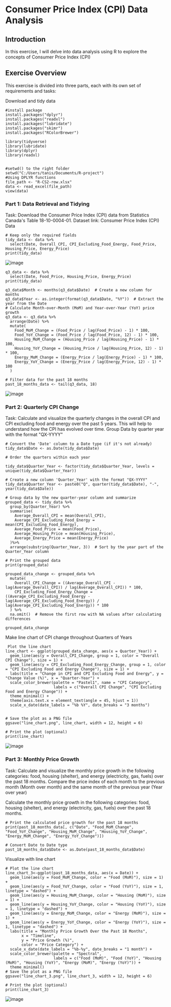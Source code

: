 # Consumer Price Index (CPI) Data Analysis
## Introduction
In this exercise, I will delve into data analysis using R to explore the concepts of Consumer Price Index (CPI)

## Exercise Overview
This exercise is divided into three parts, each with its own set of requirements and tasks:

Download and tidy data

```
#install package
install.packages("dplyr")
install.packages("readxl")
install.packages("lubridate")
install.packages("skimr")
install.packages("RColorBrewer")

library(tidyverse)
library(lubridate)
library(dplyr)
library(readxl)


#setwd() to the right folder
setwd("C:/Users/tanis/Documents/R-project")
#Using DPLYR functions
file_path <- "R-CS2-row.xlsx"
data <- read_excel(file_path)
view(data)
```
### Part 1: Data Retrieval and Tidying
Task: Download the Consumer Price Index (CPI) data from Statistics Canada's Table 18-10-0004-01. Dataset link: Consumer Price Index (CPI) Data
```
# Keep only the required fields
tidy_data <- data %>%
  select(Date, Overall_CPI, CPI_Excluding_Food_Energy, Food_Price, Housing_Price, Energy_Price)
print(tidy_data)
```
![image](https://github.com/Tann1901/Canada-and-Ontario-Inflation-rate/assets/108020327/d8b63208-106a-4622-accd-f408e0708549)

```
q3_data <- data %>%
  select(Date, Food_Price, Housing_Price, Energy_Price)
print(tidy_data)

q3_data$Month <- months(q3_data$Date)  # Create a new column for months
q3_data$Year <- as.integer(format(q3_data$Date, "%Y"))  # Extract the year from the Date
# Calculate Month-over-Month (MoM) and Year-over-Year (YoY) price growth
q3_data <- q3_data %>%
  arrange(Date) %>%
  mutate(
    Food_MoM_Change = (Food_Price / lag(Food_Price) - 1) * 100,
    Food_YoY_Change = (Food_Price / lag(Food_Price, 12) - 1) * 100,
    Housing_MoM_Change = (Housing_Price / lag(Housing_Price) - 1) * 100,
    Housing_YoY_Change = (Housing_Price / lag(Housing_Price, 12) - 1) * 100,
    Energy_MoM_Change = (Energy_Price / lag(Energy_Price) - 1) * 100,
    Energy_YoY_Change = (Energy_Price / lag(Energy_Price, 12) - 1) * 100
  )

# Filter data for the past 18 months
past_18_months_data <- tail(q3_data, 18)
```

![image](https://github.com/Tann1901/Canada-and-Ontario-Inflation-rate/assets/108020327/756199bf-0a38-4bd4-9248-a379d298eef3)

### Part 2: Quarterly CPI Change
Task: Calculate and visualize the quarterly changes in the overall CPI and CPI excluding food and energy over the past 5 years. This will help to understand how the CPI has evolved over time. 
Group Data by quarter year with the format "QX-YYYY"
```
# Convert the 'Date' column to a Date type (if it's not already)
tidy_data$Date <- as.Date(tidy_data$Date)

# Order the quarters within each year

tidy_data$Quarter_Year <- factor(tidy_data$Quarter_Year, levels = unique(tidy_data$Quarter_Year))

# Create a new column 'Quarter_Year' with the format "QX-YYYY"
tidy_data$Quarter_Year <- paste0("Q", quarter(tidy_data$Date), "-", year(tidy_data$Date))

# Group data by the new quarter-year column and summarize
grouped_data <- tidy_data %>%
  group_by(Quarter_Year) %>%
  summarise(
    Average_Overall_CPI = mean(Overall_CPI),
    Average_CPI_Excluding_Food_Energy = mean(CPI_Excluding_Food_Energy),
    Average_Food_Price = mean(Food_Price),
    Average_Housing_Price = mean(Housing_Price),
    Average_Energy_Price = mean(Energy_Price)
  )%>%
  arrange(substring(Quarter_Year, 3))  # Sort by the year part of the Quarter_Year column

# Print the grouped data
print(grouped_data)

grouped_data_change <- grouped_data %>%
  mutate(
    Overall_CPI_Change = ((Average_Overall_CPI - lag(Average_Overall_CPI)) / lag(Average_Overall_CPI)) * 100,
    CPI_Excluding_Food_Energy_Change = ((Average_CPI_Excluding_Food_Energy - lag(Average_CPI_Excluding_Food_Energy)) / lag(Average_CPI_Excluding_Food_Energy)) * 100
  ) %>%
  na.omit()  # Remove the first row with NA values after calculating differences

grouped_data_change
```

Make line chart of CPI change throughout Quarters of Years
```
 Plot the line chart
line_chart <- ggplot(grouped_data_change, aes(x = Quarter_Year)) +
  geom_line(aes(y = Overall_CPI_Change, group = 1, color = "Overall CPI Change"), size = 1) +
  geom_line(aes(y = CPI_Excluding_Food_Energy_Change, group = 1, color = "CPI Excluding Food and Energy Change"), size = 1) +
  labs(title = "Change in CPI and CPI Excluding Food and Energy", y = "Change Value (%)", x = "Quarter-Year") +
  scale_color_brewer(palette = "Pastel1", name = "CPI Category",
                     labels = c("Overall CPI Change", "CPI Excluding Food and Energy Change")) +
  theme_minimal() +
  theme(axis.text.x = element_text(angle = 45, hjust = 1))
  scale_x_date(date_labels = "%b %Y", date_breaks = "3 months")


# Save the plot as a PNG file
ggsave("line_chart.png", line_chart, width = 12, height = 6)

# Print the plot (optional)
print(line_chart)
```
![image](https://github.com/Tann1901/Canada-and-Ontario-Inflation-rate/assets/108020327/f19cb612-6e3f-4599-b415-a3032adc84ae)



### Part 3: Monthly Price Growth
Task: Calculate and visualize the monthly price growth in the following categories: food, housing (shelter), and energy (electricity, gas, fuels) over the past 18 months. 
Compare the price index of each month to the previous month (Month over month) and the same month of the previous year (Year over year)

Calculate the monthly price growth in the following categories: food, housing (shelter), and energy (electricity, gas, fuels) over the past 18 months. 
```
# Print the calculated price growth for the past 18 months
print(past_18_months_data[, c("Date", "Food_MoM_Change", "Food_YoY_Change", "Housing_MoM_Change", "Housing_YoY_Change", "Energy_MoM_Change", "Energy_YoY_Change")])

# Convert Date to Date type
past_18_months_data$Date <- as.Date(past_18_months_data$Date)
```

Visualize with line chart
```
# Plot the line chart
line_chart_3<-ggplot(past_18_months_data, aes(x = Date)) +
  geom_line(aes(y = Food_MoM_Change, color = "Food (MoM)"), size = 1) +
  geom_line(aes(y = Food_YoY_Change, color = "Food (YoY)"), size = 1, linetype = "dashed") +
  geom_line(aes(y = Housing_MoM_Change, color = "Housing (MoM)"), size = 1) +
  geom_line(aes(y = Housing_YoY_Change, color = "Housing (YoY)"), size = 1, linetype = "dashed") +
  geom_line(aes(y = Energy_MoM_Change, color = "Energy (MoM)"), size = 1) +
  geom_line(aes(y = Energy_YoY_Change, color = "Energy (YoY)"), size = 1, linetype = "dashed") +
  labs(title = "Monthly Price Growth Over the Past 18 Months",
       x = "Timeline",
       y = "Price Growth (%)",
       color = "Price Category") +
  scale_x_date(date_labels = "%b-%y", date_breaks = "1 month") +
  scale_color_brewer(palette = "Spectral",
                     labels = c("Food (MoM)", "Food (YoY)", "Housing (MoM)", "Housing (YoY)", "Energy (MoM)", "Energy (YoY)")) +
  theme_minimal()
# Save the plot as a PNG file
ggsave("line_chart_3.png", line_chart_3, width = 12, height = 6)

# Print the plot (optional)
print(line_chart_3)
```
![image](https://github.com/Tann1901/Canada-and-Ontario-Inflation-rate/assets/108020327/7de2af4a-5226-422a-bbf5-193de412ef82)



